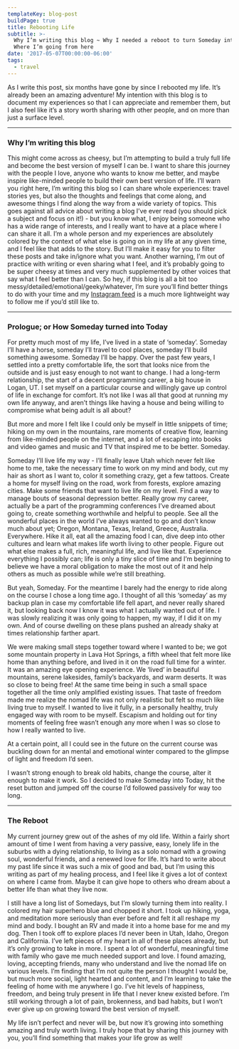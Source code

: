 ```yaml
---
templateKey: blog-post
buildPage: true
title: Rebooting Life
subtitle: >-
  Why I’m writing this blog ~ Why I needed a reboot to turn Someday into Today ~
  Where I’m going from here
date: '2017-05-07T00:00:00-06:00'
tags:
  - travel
---
```


<styled-image options="medium center" src="/img/butler-phoenix-quote.jpeg"></styled-image>

As I write this post, six months have gone by since I rebooted my life. It’s already been an amazing adventure! My intention with this blog is to document my experiences so that I can appreciate and remember them, but I also feel like it’s a story worth sharing with other people, and on more than just a surface level.  

<hr />

### Why I’m writing this blog
This might come across as cheesy, but I’m attempting to build a truly full life and become the best version of myself I can be. I want to share this journey with the people I love, anyone who wants to know me better, and maybe inspire like-minded people to build their own best version of life. I’ll warn you right here, I’m writing this blog so I can share whole experiences: travel stories yes, but also the thoughts and feelings that come along, and awesome things I find along the way from a wide variety of topics. This goes against all advice about writing a blog I’ve ever read (you should pick a subject and focus on it!) - but you know what, I enjoy being someone who has a wide range of interests, and I really want to have at a place where I can share it all. I’m a whole person and my experiences are absolutely colored by the context of what else is going on in my life at any given time, and I feel like that adds to the story.  But I’ll make it easy for you to filter these posts and take in/ignore what you want. Another warning, I’m out of practice with writing or even sharing what I feel, and it’s probably going to be super cheesy at times and very much supplemented by other voices that say what I feel better than I can. So hey, if this blog is all a bit too messy/detailed/emotional/geeky/whatever, I’m sure you’ll find better things to do with your time and my [Instagram feed](https://www.instagram.com/tami_evergreen/) is a much more lightweight way to follow me if you’d still like to.

<hr />

### Prologue; or How Someday turned into Today

For pretty much most of my life, I’ve lived in a state of ‘someday’. Someday I’ll have a horse, someday I’ll travel to cool places, someday I’ll build something awesome. Someday I’ll be happy. Over the past few years, I settled into a pretty comfortable life, the sort that looks nice from the outside and is just easy enough to not want to change. I had a long-term relationship, the start of a decent programming career, a big house in Logan, UT. I set myself on a particular course and willingly gave up control of life in exchange for comfort. It’s not like I was all that good at running my own life anyway, and aren’t things like having a house and being willing to compromise what being adult is all about?

But more and more I felt like I could only be myself in little snippets of time; hiking on my own in the mountains, rare moments of creative flow, learning from like-minded people on the internet, and a lot of escaping into books and video games and music and TV that inspired me to be better. Someday.

Someday I’ll live life my way - I’ll finally leave Utah which never felt like home to me, take the necessary time to work on my mind and body, cut my hair as short as I want to, color it something crazy, get a few tattoos. Create a home for myself living on the road, work from forests, explore amazing cities. Make some friends that want to live life on my level.  Find a way to manage bouts of seasonal depression better. Really grow my career, actually be a part of the programming conferences I’ve dreamed about going to, create something worthwhile and helpful to people. See all the wonderful places in the world I’ve always wanted to go and don’t know much about yet; Oregon, Montana, Texas, Ireland, Greece, Australia. Everywhere. Hike it all, eat all the amazing food I can, dive deep into other cultures and learn what makes life worth living to other people. Figure out what else makes a full, rich, meaningful life, and live like that. Experience everything I possibly can; life is only a tiny slice of time and I’m beginning to believe we have a moral obligation to make the most out of it and help others as much as possible while we’re still breathing.

But yeah, Someday. For the meantime I barely had the energy to ride along on the course I chose a long time ago. I thought of all this ‘someday’ as my backup plan in case my comfortable life fell apart, and never really shared it, but looking back now I know it was what I actually wanted out of life. I was slowly realizing it was only going to happen, my way, if I did it on my own. And of course dwelling on these plans pushed an already shaky at times relationship farther apart.

We were making small steps together toward where I wanted to be; we got some mountain property in Lava Hot Springs, a fifth wheel that felt more like home than anything before, and lived in it on the road full time for a winter. It was an amazing eye opening experience. We ‘lived’ in beautiful mountains, serene lakesides, family’s backyards, and warm deserts. It was so close to being free! At the same time being in such a small space together all the time only amplified existing issues. That taste of freedom made me realize the nomad life was not only realistic but felt so much like living true to myself.  I wanted to live it fully, in a personally healthy, truly engaged way with room to be myself.  Escapism and holding out for tiny moments of feeling free wasn’t enough any more when I was so close to how I really wanted to live.

<styled-image options="small right" src="/img/winter-is-coming.jpeg"></styled-image>

At a certain point, all I could see in the future on the current course was buckling down for an mental and emotional winter compared to the glimpse of light and freedom I’d seen.

<p class="clearfix"></p>

<styled-image options="small left" src="/img/miranda-car-crash.jpeg"></styled-image>

I wasn’t strong enough to break old habits, change the course, alter it enough to make it work. So I decided to make Someday into Today, hit the reset button and jumped off the course I’d followed passively for way too long.

<p class="clearfix"></p>
<hr />

<styled-image options="medium center" src="/img/bradbury-jump-quote.jpeg"></styled-image>

### The Reboot

My current journey grew out of the ashes of my old life.  Within a fairly short amount of time I went from having a very passive, easy, lonely life in the suburbs with a dying relationship, to living as a solo nomad with a growing soul, wonderful friends, and a renewed love for life. It’s hard to write about my past life since it was such a mix of good and bad, but I’m using this writing as part of my healing process, and I feel like it gives a lot of context on where I came from. Maybe it can give hope to others who dream about a better life than what they live now.

I still have a long list of Somedays, but I’m slowly turning them into reality. I colored my hair superhero blue and chopped it short. I took up hiking, yoga, and meditation more seriously than ever before and felt it all reshape my mind and body. I bought an RV and made it into a home base for me and my dog. Then I took off to explore places I’d never been in Utah, Idaho, Oregon and California. I’ve left pieces of my heart in all of these places already, but it’s only growing to take in more. I spent a lot of wonderful, meaningful time with family who gave me much needed support and love. I found amazing, loving, accepting friends, many who understand and live the nomad life on various levels. I’m finding that I’m not quite the person I thought I would be, but much more social, light hearted and content, and I’m learning to take the feeling of home with me anywhere I go. I’ve hit levels of happiness, freedom, and being truly present in life that I never knew existed before. I’m still working through a lot of pain, brokenness, and bad habits, but I won’t ever give up on growing toward the best version of myself.

My life isn’t perfect and never will be, but now it’s growing into something amazing and truly worth living. I truly hope that by sharing this journey with you, you’ll find something that makes your life grow as well!
